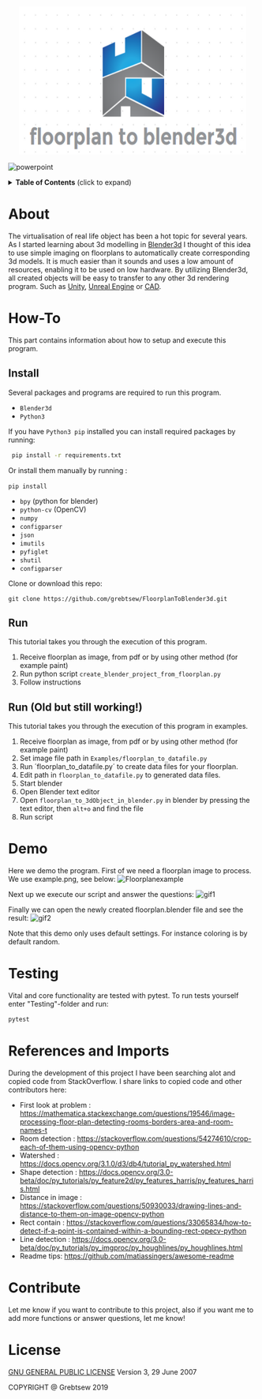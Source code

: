 <p align="center">
  <img width="460" height="300" src="Docs/logo.png">
</p>

![powerpoint](Docs/powerpoint.gif)

<details>
  <summary><strong>Table of Contents</strong> (click to expand)</summary>

<!-- toc -->

- [About](#about)
- [How-To](#how-to)
- [Install](#install)
- [Run](#run)
- [Run Old but still working](#run (Old but still working!))
- [Demo](#demo)
- [Testing](#testing)
- [References and Imports](#References-and-Imports)
- [Contribute](#contribute)
- [License](#license)
<!-- tocstop -->

</details>

# About
The virtualisation of real life object has been a hot topic for several years. As I started
learning about 3d modelling in [Blender3d](https://www.blender.org/) I thought of this idea to use simple
imaging on floorplans to automatically create corresponding 3d models. It is much easier than it
sounds and uses a low amount of resources, enabling it to be used on low hardware.
 By utilizing Blender3d, all created objects will be easy to transfer
  to any other 3d rendering program. Such as [Unity](https://unity.com/), [Unreal Engine](https://www.unrealengine.com/en-US/)
 or [CAD](https://www.autodesk.com/solutions/cad-software).

# How-To
This part contains information about how to setup and execute this program.

## Install
Several packages and programs are required to run this program.

* `Blender3d`
* `Python3`

If you have `Python3 pip` installed you can install required packages by running:

```bash
 pip install -r requirements.txt
```

Or install them manually by running :

`pip install`
* `bpy` (python for blender)
* `python-cv` (OpenCV)
* `numpy`
* `configparser`
* `json`
* `imutils`
* `pyfiglet`
* `shutil`
* `configparser`

Clone or download this repo:
```git
git clone https://github.com/grebtsew/FloorplanToBlender3d.git
````

## Run
This tutorial takes you through the execution of this program.

1. Receive floorplan as image, from pdf or by using other method (for example paint)
2. Run python script `create_blender_project_from_floorplan.py`
3. Follow instructions

## Run (Old but still working!)
This tutorial takes you through the execution of this program in examples.

1. Receive floorplan as image, from pdf or by using other method (for example paint)
2. Set image file path in `Examples/floorplan_to_datafile.py`
3. Run ´floorplan_to_datafile.py´ to create data files for your floorplan.
4. Edit path in `floorplan_to_datafile.py` to generated data files.
5. Start blender
6. Open Blender text editor
7. Open `floorplan_to_3dObject_in_blender.py` in blender by pressing the text editor, then `alt+o` and find the file
8. Run script

# Demo
Here we demo the program. First of we need a floorplan image to process.
We use example.png, see below:
![Floorplanexample](Examples/example.png)

Next up we execute our script and answer the questions:
![gif1](Docs/demo1.gif)

Finally we can open the newly created floorplan.blender file and see the result:
![gif2](Docs/demo2.gif)

Note that this demo only uses default settings. For instance coloring is by default random.

# Testing
Vital and core functionality are tested with pytest. To run tests yourself enter "Testing"-folder and run:
```cmd
pytest
```

# References and Imports
During the development of this project I have been searching alot and copied code from StackOverflow.
I share links to copied code and other contributors here:

* First look at problem : https://mathematica.stackexchange.com/questions/19546/image-processing-floor-plan-detecting-rooms-borders-area-and-room-names-t
* Room detection : https://stackoverflow.com/questions/54274610/crop-each-of-them-using-opencv-python
* Watershed : https://docs.opencv.org/3.1.0/d3/db4/tutorial_py_watershed.html
* Shape detection : https://docs.opencv.org/3.0-beta/doc/py_tutorials/py_feature2d/py_features_harris/py_features_harris.html
* Distance in image : https://stackoverflow.com/questions/50930033/drawing-lines-and-distance-to-them-on-image-opencv-python
* Rect contain : https://stackoverflow.com/questions/33065834/how-to-detect-if-a-point-is-contained-within-a-bounding-rect-opecv-python
* Line detection : https://docs.opencv.org/3.0-beta/doc/py_tutorials/py_imgproc/py_houghlines/py_houghlines.html
* Readme tips: https://github.com/matiassingers/awesome-readme

# Contribute
Let me know if you want to contribute to this project, also if you want me to add more
functions or answer questions, let me know!

# License
[GNU GENERAL PUBLIC LICENSE](license) Version 3, 29 June 2007

COPYRIGHT @ Grebtsew 2019
